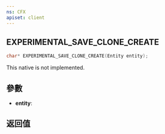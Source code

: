 ```yaml
---
ns: CFX
apiset: client
---
```

## EXPERIMENTAL_SAVE_CLONE_CREATE

```c
char* EXPERIMENTAL_SAVE_CLONE_CREATE(Entity entity);
```

This native is not implemented.

## 參數
* **entity**: 

## 返回值
